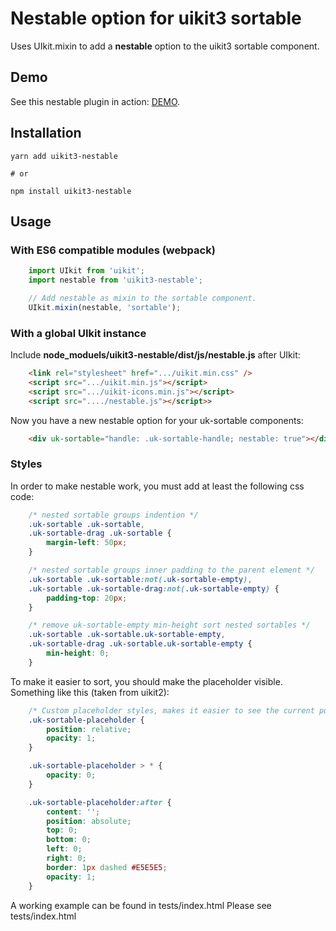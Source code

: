 # Nestable option for uikit3 sortable

Uses UIkit.mixin to add a **nestable** option to the uikit3 sortable component.

## Demo 
See this nestable plugin in action: [DEMO](https://quirky-hodgkin-15c56c.netlify.com/).

## Installation 

    yarn add uikit3-nestable

    # or 

    npm install uikit3-nestable

## Usage

### With ES6 compatible modules (webpack)

```js
    import UIkit from 'uikit';
    import nestable from 'uikit3-nestable';

    // Add nestable as mixin to the sortable component.
    UIkit.mixin(nestable, 'sortable');
```

### With a global UIkit instance

Include **node_moduels/uikit3-nestable/dist/js/nestable.js** after UIkit:
```html
    <link rel="stylesheet" href=".../uikit.min.css" />
    <script src=".../uikit.min.js"></script>
    <script src=".../uikit-icons.min.js"></script>
    <script src="..../nestable.js"></script>>
```

Now you have a new nestable option for your uk-sortable components:
```html
    <div uk-sortable="handle: .uk-sortable-handle; nestable: true"></div>
````

### Styles

In order to make nestable work, you must add at least the following css code: 

```css
    /* nested sortable groups indention */            
    .uk-sortable .uk-sortable,
    .uk-sortable-drag .uk-sortable {
        margin-left: 50px;
    }

    /* nested sortable groups inner padding to the parent element */
    .uk-sortable .uk-sortable:not(.uk-sortable-empty),
    .uk-sortable .uk-sortable-drag:not(.uk-sortable-empty) {
        padding-top: 20px;
    }

    /* remove uk-sortable-empty min-height sort nested sortables */
    .uk-sortable .uk-sortable.uk-sortable-empty,
    .uk-sortable-drag .uk-sortable.uk-sortable-empty {
        min-height: 0;
    }
```

To make it easier to sort, you should make the placeholder visible. Something like this (taken from uikit2): 

```css
    /* Custom placeholder styles, makes it easier to see the current position */
    .uk-sortable-placeholder {
        position: relative;
        opacity: 1;
    }

    .uk-sortable-placeholder > * {
        opacity: 0;
    }

    .uk-sortable-placeholder:after {
        content: '';
        position: absolute;
        top: 0;
        bottom: 0;
        left: 0;
        right: 0;
        border: 1px dashed #E5E5E5;
        opacity: 1;
    }
```

A working example can be found in tests/index.html
Please see tests/index.html